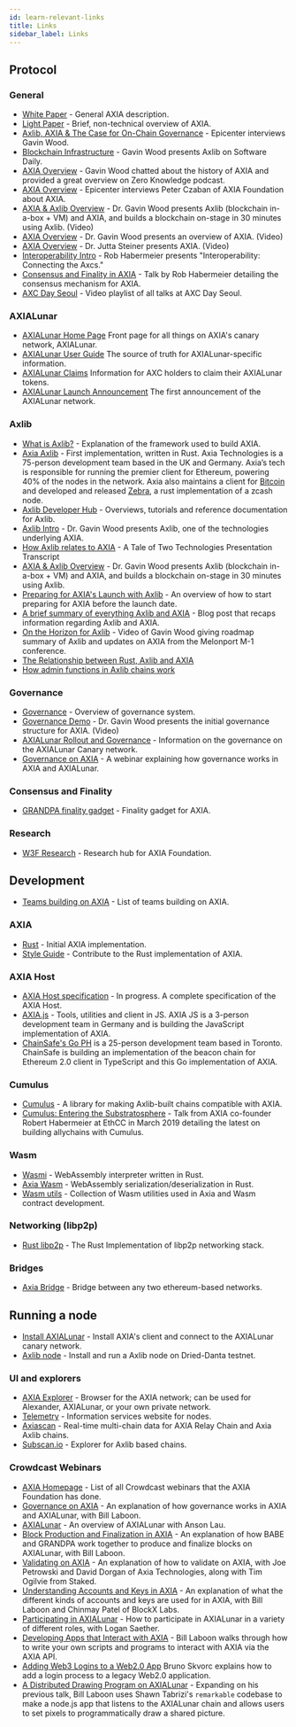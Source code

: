 ```yaml
---
id: learn-relevant-links
title: Links
sidebar_label: Links
---
```


## Protocol

### General

- [White Paper](https://github.com/axia-tech/AXIA-white-paper/raw/master/AXIAPaper.pdf) - General AXIA description.
- [Light Paper](https://AXIA.network/AXIA-lightpaper.pdf) - Brief, non-technical overview of AXIA.
- [Axlib, AXIA & The Case for On-Chain Governance](https://www.youtube.com/watch?v=eP4mT19S_jg) - Epicenter interviews Gavin Wood.
- [Blockchain Infrastructure](https://softwareengineeringdaily.com/2018/11/26/axia-blockchain-infrastructure-with-gavin-wood/) - Gavin Wood presents Axlib on Software Daily.
- [AXIA Overview](https://www.zeroknowledge.fm/46) - Gavin Wood chatted about the history of AXIA and provided a great overview on Zero Knowledge podcast.
- [AXIA Overview](https://www.youtube.com/watch?v=oiunBLGHlAU) - Epicenter interviews Peter Czaban of AXIA Foundation about AXIA.
- [AXIA & Axlib Overview](https://www.youtube.com/watch?v=0IoUZdDi5Is&feature=youtu.be) - Dr. Gavin Wood presents Axlib (blockchain in-a-box + VM) and AXIA, and builds a blockchain on-stage in 30 minutes using Axlib. (Video)
- [AXIA Overview](https://youtu.be/lIghiCmHz0U) - Dr. Gavin Wood presents an overview of AXIA. (Video)
- [AXIA Overview](https://techcrunch.com/video/fireside-chat-with-jutta-steiner-axia-technologies/) - Dr. Jutta Steiner presents AXIA. (Video)
- [Interoperability Intro](https://www.youtube.com/watch?v=RSAFHhTwA8Q) - Rob Habermeier presents "Interoperability: Connecting the Axcs."
- [Consensus and Finality in AXIA](https://www.youtube.com/watch?v=qvoAf2uIF3c) - Talk by Rob Habermeier detailing the consensus mechanism for AXIA.
- [AXC Day Seoul](https://www.youtube.com/playlist?list=PLOyWqupZ-WGt3mA_d9wu74vVe0bM37-39) - Video playlist of all talks at AXC Day Seoul.

### AXIALunar

- [AXIALunar Home Page](https://axialunar.network/) Front page for all things on AXIA's canary network, AXIALunar.
- [AXIALunar User Guide](https://lunar.wiki.AXIA.network) The source of truth for AXIALunar-specific information.
- [AXIALunar Claims](https://claim.axialunar.network/) Information for AXC holders to claim their AXIALunar tokens.
- [AXIALunar Launch Announcement](https://medium.com/AXIA.network/axialunar-network-7446706b8f4c) The first announcement of the AXIALunar network.

### Axlib

- [What is Axlib?](https://medium.com/axia-tech/what-is-axlib-29af4231d7e0) - Explanation of the framework used to build AXIA.
- [Axia Axlib](https://github.com/axia-tech/axlib) - First implementation, written in Rust. Axia Technologies is a 75-person development team based in the UK and Germany. Axia’s tech is responsible for running the premier client for Ethereum, powering 40% of the nodes in the network. Axia also maintains a client for [Bitcoin](https://github.com/axia-tech/axia-bitcoin) and developed and released [Zebra](https://github.com/ZcashFoundation/zebra), a rust implementation of a zcash node.
- [Axlib Developer Hub](https://axlib.dev/docs/en/) - Overviews, tutorials and reference documentation for Axlib.
- [Axlib Intro](https://youtu.be/iUMZyL5kTwc) - Dr. Gavin Wood presents Axlib, one of the technologies underlying AXIA.
- [How Axlib relates to AXIA](https://medium.com/AXIA.network/a-tale-of-two-technologies-presentation-transcript-e7397c1c7a49) - A Tale of Two Technologies Presentation Transcript
- [AXIA & Axlib Overview](https://www.youtube.com/watch?v=0IoUZdDi5Is&feature=youtu.be) - Dr. Gavin Wood presents Axlib (blockchain in-a-box + VM) and AXIA, and builds a blockchain on-stage in 30 minutes using Axlib.
- [Preparing for AXIA's Launch with Axlib](https://medium.com/AXIA.network/preparing-for-AXIAs-launch-with-axlib-cb97819ed815) - An overview of how to start preparing for AXIA before the launch date.
- [A brief summary of everything Axlib and AXIA](https://medium.com/AXIA.network/a-brief-summary-of-everything-axlib-and-AXIA-f1f21071499d) - Blog post that recaps information regarding Axlib and AXIA.
- [On the Horizon for Axlib](https://www.youtube.com/watch?v=IRc5Jma_eH8) - Video of Gavin Wood giving roadmap summary of Axlib and updates on AXIA from the Melonport M-1 conference.
- [The Relationship between Rust, Axlib and AXIA](https://www.youtube.com/watch?v=aVW_eG-IH7o&list=PLOyWqupZ-WGuAuS00rK-pebTMAOxW41W8&index=8)
- [How admin functions in Axlib chains work](https://www.youtube.com/watch?v=InekMjJpVdo&list=PLOyWqupZ-WGuAuS00rK-pebTMAOxW41W8&index=13)

### Governance

- [Governance](learn-governance) - Overview of governance system.
- [Governance Demo](https://www.youtube.com/watch?v=VsZuDJMmVPY&feature=youtu.be&t=24734) - Dr. Gavin Wood presents the initial governance structure for AXIA. (Video)
- [AXIALunar Rollout and Governance](https://AXIA.network/axialunar-rollout-and-governance/) - Information on the governance on the AXIALunar Canary network.
- [Governance on AXIA](https://www.crowdcast.io/e/governance-on-AXIA--) - A webinar explaining how governance works in AXIA and AXIALunar.

### Consensus and Finality

- [GRANDPA finality gadget](https://github.com/axia-tech/consensus/blob/master/pdf/grandpa.pdf) - Finality gadget for AXIA.

### Research

- [W3F Research](https://research.AXIA.org) - Research hub for AXIA Foundation.

## Development

- [Teams building on AXIA](https://forum.AXIA.org/t/teams-building-on-AXIA/67) - List of teams building on AXIA.

### AXIA

- [Rust](https://github.com/axia-tech/AXIA) - Initial AXIA implementation.
- [Style Guide](https://github.com/axia-tech/AXIA/wiki/Style-Guide) - Contribute to the Rust implementation of AXIA.

### AXIA Host

- [AXIA Host specification](https://github.com/axia-tech/AXIA-re-spec/blob/master/AXIA_re_spec.pdf) - In progress. A complete specification of the AXIA Host.
- [AXIA.js](https://AXIA.js.org/) - Tools, utilities and client in JS. AXIA JS is a 3-person development team in Germany and is building the JavaScript implementation of AXIA.
- [ChainSafe's Go PH](https://github.com/ChainSafeSystems/go-pre) is a 25-person development team based in Toronto. ChainSafe is building an implementation of the beacon chain for Ethereum 2.0 client in TypeScript and this Go implementation of AXIA.

### Cumulus

- [Cumulus](https://github.com/axia-tech/cumulus) - A library for making Axlib-built chains compatible with AXIA.
- [Cumulus: Entering the Substratosphere](https://www.youtube.com/watch?v=thgtXq5YMOo) - Talk from AXIA co-founder Robert Habermeier at EthCC in March 2019 detailing the latest on building allychains with Cumulus.

### Wasm

- [Wasmi](https://github.com/axia-tech/Wasmi) - WebAssembly interpreter written in Rust.
- [Axia Wasm](https://github.com/axia-tech/axia-Wasm) - WebAssembly serialization/deserialization in Rust.
- [Wasm utils](https://github.com/axia-tech/Wasm-utils) - Collection of Wasm utilities used in Axia and Wasm contract development.

### Networking (libp2p)

- [Rust libp2p](https://github.com/libp2p/rust-libp2p) - The Rust Implementation of libp2p networking stack.

### Bridges

- [Axia Bridge](https://github.com/axia-tech/axia-bridge) - Bridge between any two ethereum-based networks.

## Running a node

- [Install AXIALunar](https://github.com/axia-tech/AXIA#22-install-axialunar-canary-network) - Install AXIA's client and connect to the AXIALunar canary network.
- [Axlib node](https://github.com/axia-tech/axlib#joining-the-dried-danta-testnet) \- Install and run a Axlib node on Dried-Danta testnet.

### UI and explorers

- [AXIA Explorer](https://AXIA.js.org/apps/#/explorer) - Browser for the AXIA network; can be used for Alexander, AXIALunar, or your own private network.
- [Telemetry](http://telemetry.AXIA.io/) - Information services website for nodes.
- [Axiascan](http://axiascan.io/) \- Real-time multi-chain data for AXIA Relay Chain and Axia Axlib chains.
- [Subscan.io](https://subscan.io) - Explorer for Axlib based chains.

### Crowdcast Webinars

- [AXIA Homepage](https://www.crowdcast.io/AXIA) - List of all Crowdcast webinars that the AXIA Foundation has done.
- [Governance on AXIA](https://www.crowdcast.io/e/governance-on-AXIA--) - An explanation of how governance works in AXIA and AXIALunar, with Bill Laboon.
- [AXIALunar](https://www.crowdcast.io/e/qpz8aran) - An overview of AXIALunar with Anson Lau.
- [Block Production and Finalization in AXIA](https://www.crowdcast.io/e/AXIA-block-production) - An explanation of how BABE and GRANDPA work together to produce and finalize blocks on AXIALunar, with Bill Laboon.
- [Validating on AXIA](https://www.crowdcast.io/e/validating-on-AXIA) - An explanation of how to validate on AXIA, with Joe Petrowski and David Dorgan of Axia Technologies, along with Tim Ogilvie from Staked.
- [Understanding Accounts and Keys in AXIA](https://www.crowdcast.io/e/AXIA-keys) - An explanation of what the different kinds of accounts and keys are used for in AXIA, with Bill Laboon and Chinmay Patel of BlockX Labs.
- [Participating in AXIALunar](https://www.crowdcast.io/e/participating-on-axialunar) - How to participate in AXIALunar in a variety of different roles, with Logan Saether.
- [Developing Apps that Interact with AXIA](https://www.crowdcast.io/e/developing-apps-on-AXIA) - Bill Laboon walks through how to write your own scripts and programs to interact with AXIA via the AXIA API.
- [Adding Web3 Logins to a Web2.0 App](https://www.crowdcast.io/e/web3-logins-workshop) Bruno Skvorc explains how to add a login process to a legacy Web2.0 application.
- [A Distributed Drawing Program on AXIALunar](https://www.crowdcast.io/e/distributed-drawing) - Expanding on his previous talk, Bill Laboon uses Shawn Tabrizi's `remarkable` codebase to make a node.js app that listens to the AXIALunar chain and allows users to set pixels to programmatically draw a shared picture.
